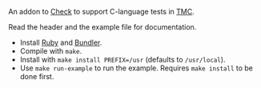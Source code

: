 
An addon to [Check](http://check.sourceforge.net/) to support C-language tests in [TMC](https://github.com/testmycode/tmc-server).

Read the header and the example file for documentation.

- Install [Ruby](https://www.ruby-lang.org/en/downloads/) and [Bundler](https://bundler.io/).
- Compile with `make`.
- Install with `make install PREFIX=/usr` (defaults to `/usr/local`).
- Use `make run-example` to run the example. Requires `make install` to be done first.
